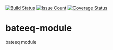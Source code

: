 
[![Build Status](https://travis-ci.org/danliris/bateeq-module.svg?branch=dev)](https://travis-ci.org/danliris/bateeq-module)
[![Issue Count](https://codeclimate.com/github/danliris/bateeq-module/badges/issue_count.svg)](https://codeclimate.com/github/danliris/bateeq-module)
[![Coverage Status](https://coveralls.io/repos/github/danliris/bateeq-module/badge.svg?branch=dev)](https://coveralls.io/github/danliris/bateeq-module?branch=dev) 


# bateeq-module
bateeq module

